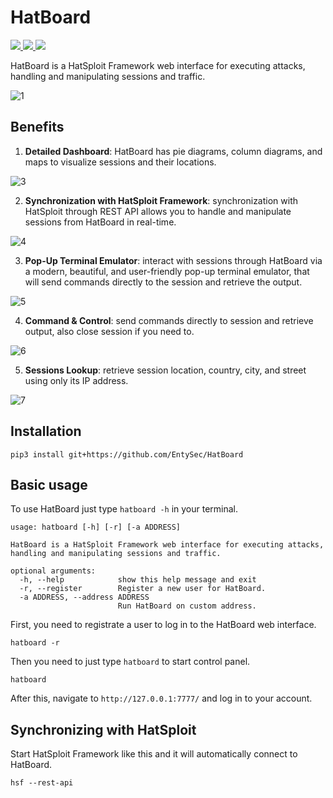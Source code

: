 # HatBoard

<p>
    <a href="https://entysec.netlify.app">
        <img src="https://img.shields.io/badge/developer-EntySec-3572a5.svg">
    </a>
    <a href="https://github.com/EntySec/HatBoard">
        <img src="https://img.shields.io/badge/language-Python-3572a5.svg">
    </a>
    <a href="https://github.com/EntySec/HatBoard/stargazers">
        <img src="https://img.shields.io/github/stars/EntySec/HatBoard?color=yellow">
    </a>
</p>

HatBoard is a HatSploit Framework web interface for executing attacks, handling and manipulating sessions and traffic.

![1](https://user-images.githubusercontent.com/54115104/131259249-684220c1-e26c-416a-8dfa-99e85e4f16b2.png)

## Benefits

1. **Detailed Dashboard**: HatBoard has pie diagrams, column diagrams, and maps to visualize sessions and their locations.

![3](https://user-images.githubusercontent.com/54115104/131262741-ef476976-64fe-417d-910f-6b8cd9d32f4e.png)

2. **Synchronization with HatSploit Framework**: synchronization with HatSploit through REST API allows you to handle and manipulate sessions from HatBoard in real-time.

![4](https://user-images.githubusercontent.com/54115104/131262805-0b90a22d-56e0-4b5b-8126-f5f37ed6d3e8.png)

3. **Pop-Up Terminal Emulator**: interact with sessions through HatBoard via a modern, beautiful, and user-friendly pop-up terminal emulator, that will send commands directly to the session and retrieve the output.

![5](https://user-images.githubusercontent.com/54115104/131259290-946784b7-35d0-4c27-b7c1-3858af4b58bf.png)

4. **Command & Control**: send commands directly to session and retrieve output, also close session if you need to.

![6](https://user-images.githubusercontent.com/54115104/131262677-a676fe93-f8d8-4937-a756-410997afff6c.png)

5. **Sessions Lookup**: retrieve session location, country, city, and street using only its IP address.

![7](https://user-images.githubusercontent.com/54115104/131262778-418d688b-d83b-4289-acb1-f1998f15c82d.png)

## Installation

```shell
pip3 install git+https://github.com/EntySec/HatBoard
```

## Basic usage

To use HatBoard just type `hatboard -h` in your terminal.

```
usage: hatboard [-h] [-r] [-a ADDRESS]

HatBoard is a HatSploit Framework web interface for executing attacks,
handling and manipulating sessions and traffic.

optional arguments:
  -h, --help            show this help message and exit
  -r, --register        Register a new user for HatBoard.
  -a ADDRESS, --address ADDRESS
                        Run HatBoard on custom address.
```

First, you need to registrate a user to log in to the HatBoard web interface.

```
hatboard -r
```

Then you need to just type `hatboard` to start control panel.

```
hatboard
```

After this, navigate to `http://127.0.0.1:7777/` and log in to your account.

## Synchronizing with HatSploit

Start HatSploit Framework like this and it will automatically connect to HatBoard.

```
hsf --rest-api
```
